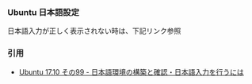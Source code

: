 ### Ubuntu 日本語設定
日本語入力が正しく表示されない時は、下記リンク参照

### 引用
- [Ubuntu 17.10 その99 - 日本語環境の構築と確認・日本語入力を行うには](https://kledgeb.blogspot.jp/2017/10/ubuntu-1710-99.html)


